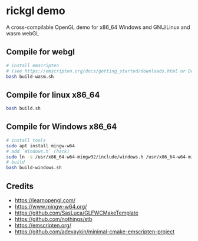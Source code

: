 # rickgl demo
A cross-compilable OpenGL demo for x86_64 Windows and GNU/Linux and wasm webGL

## Compile for webgl
```sh
# install emscripten
# (see https://emscripten.org/docs/getting_started/downloads.html or Dockerfile)
bash build-wasm.sh
```

## Compile for linux x86_64
```sh
bash build.sh
```

## Compile for Windows x86_64
```sh
# install tools
sudo apt install mingw-w64
# add `Windows.h` (hack)
sudo ln -s /usr/x86_64-w64-mingw32/include/windows.h /usr/x86_64-w64-mingw32/include/Windows.h
# build
bash build-windows.sh
```

## Credits
- https://learnopengl.com/
- https://www.mingw-w64.org/
- https://github.com/SasLuca/GLFWCMakeTemplate
- https://github.com/nothings/stb
- https://emscripten.org/
- https://github.com/adevaykin/minimal-cmake-emscripten-project
